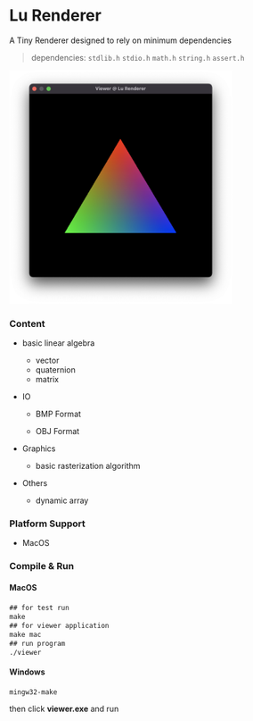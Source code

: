 # Lu Renderer

A Tiny Renderer designed to rely on minimum dependencies

> dependencies:  `stdlib.h`   `stdio.h`   `math.h`   `string.h`   `assert.h`

<img src="images/triangle_rasterization.png" width="400px" />

### Content

- basic linear algebra

  - vector
  - quaternion
  - matrix

- IO
  - BMP Format

  - OBJ Format

- Graphics
  - basic rasterization algorithm

- Others

  - dynamic array

### Platform Support

- MacOS

### Compile & Run

#### MacOS

```shell
## for test run
make
## for viewer application
make mac
## run program
./viewer
```

#### Windows

```shell
mingw32-make
```

then click **viewer.exe** and run
